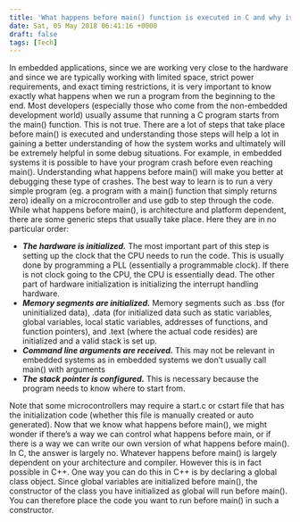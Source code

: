 ```yaml
---
title: 'What happens before main() function is executed in C and why is it important?'
date: Sat, 05 May 2018 06:41:16 +0000
draft: false
tags: [Tech]
---
```


In embedded applications, since we are working very close to the hardware and since we are typically working with limited space, strict power requirements, and exact timing restrictions, it is very important to know exactly what happens when we run a program from the beginning to the end. Most developers (especially those who come from the non-embedded development world) usually assume that running a C program starts from the main() function. This is not true. There are a lot of steps that take place before main() is executed and understanding those steps will help a lot in gaining a better understanding of how the system works and ultimately will be extremely helpful in some debug situations. For example, in embedded systems it is possible to have your program crash before even reaching main(). Understanding what happens before main() will make you better at debugging these type of crashes. The best way to learn is to run a very simple program (eg. a program with a main() function that simply returns zero) ideally on a microcontroller and use gdb to step through the code. While what happens before main(), is architecture and platform dependent, there are some generic steps that usually take place. Here they are in no particular order:

*   _**The hardware is initialized.**_ The most important part of this step is setting up the clock that the CPU needs to run the code. This is usually done by programming a PLL (essentially a programmable clock). If there is not clock going to the CPU, the CPU is essentially dead. The other part of hardware initialization is initializing the interrupt handling hardware.
*   _**Memory segments are initialized.**_ Memory segments such as .bss (for uninitialized data), .data (for initialized data such as static variables, global variables, local static variables, addresses of functions, and function pointers), and .text (where the actual code resides) are initialized and a valid stack is set up.
*   _**Command line arguments are received.**_ This may not be relevant in embedded systems as in embedded systems we don’t usually call main() with arguments
*   _**The stack pointer is configured.**_ This is necessary because the program needs to know where to start from.

Note that some microcontrollers may require a start.c or cstart file that has the initialization code (whether this file is manually created or auto generated). Now that we know what happens before main(), we might wonder if there’s a way we can control what happens before main, or if there is a way we can write our own version of what happens before main(). In C, the answer is largely no. Whatever happens before main() is largely dependent on your architecture and compiler. However this is in fact possible in C++. One way you can do this in C++ is by declaring a global class object. Since global variables are initialized before main(), the constructor of the class you have initialized as global will run before main(). You can therefore place the code you want to run before main() in such a constructor.